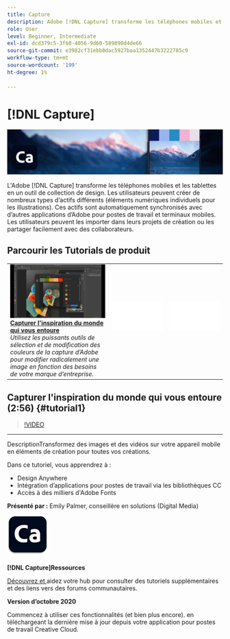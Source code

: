 ```yaml
---
title: Capture
description: Adobe [!DNL Capture] transforme les téléphones mobiles et les tablettes en outil de collection de design
role: User
level: Beginner, Intermediate
exl-id: dcd379c5-3f60-4056-9d60-589890d4de66
source-git-commit: e3982cf31ebb0dac5927baa1352447b3222785c9
workflow-type: tm+mt
source-wordcount: '199'
ht-degree: 1%

---
```


# [!DNL Capture]

![Image de héros du tutoriel](../assets/Capture.jpg)

L&#39;Adobe [!DNL Capture] transforme les téléphones mobiles et les tablettes en un outil de collection de design. Les utilisateurs peuvent créer de nombreux types d’actifs différents (éléments numériques individuels pour les illustrations).   Ces actifs sont automatiquement synchronisés avec d’autres applications d’Adobe pour postes de travail et terminaux mobiles. Les utilisateurs peuvent les importer dans leurs projets de création ou les partager facilement avec des collaborateurs.

## Parcourir les Tutorials de produit

<table style="table-layout:fixed">
<tr>
 <td>
   <a href="capture.md#tutorial1">
      <img alt="Capturer l'inspiration du monde qui vous entoure" src="../assets/capture_palmer_thumbnail.jpg" />
   </a>
    <div>
   <a href="capture.md#tutorial1"><strong>Capturer l'inspiration du monde qui vous entoure</strong></a>
    </div>
    <em>Utilisez les puissants outils de sélection et de modification des couleurs de la capture d’Adobe pour modifier radicalement une image en fonction des besoins de votre marque d’entreprise.</em>
    <br>
  </td>
  <td>
    <img alt="Espacement" src="../assets/Whitespacer.png" />
    <div>
    <br>
  </td>
  <td>
    <img alt="Espacement" src="../assets/Whitespacer.png" />
    <div>
    <br>
  </td>
</tr>
</table>

## Capturer l&#39;inspiration du monde qui vous entoure (2:56) {#tutorial1}

>[!VIDEO](https://video.tv.adobe.com/v/326825?hidetitle=true)

****
DescriptionTransformez des images et des vidéos sur votre appareil mobile en éléments de création pour toutes vos créations.

Dans ce tutoriel, vous apprendrez à :
* Design Anywhere
* Intégration d’applications pour postes de travail via les bibliothèques CC
* Accès à des milliers d&#39;Adobe Fonts

**Présenté par :**
Emily Palmer, conseillère en solutions (Digital Media)

![Logo de capture](../assets/ca_appicon_96.png)

**[!DNL Capture]Ressources**

[Découvrez et ](https://helpx.adobe.com/mobile-apps/help/capture-faq.html) aidez votre hub pour consulter des tutoriels supplémentaires et des liens vers des forums communautaires.

**Version d’octobre 2020**

Commencez à utiliser ces fonctionnalités (et bien plus encore). en téléchargeant la dernière mise à jour depuis votre application pour postes de travail Creative Cloud.
